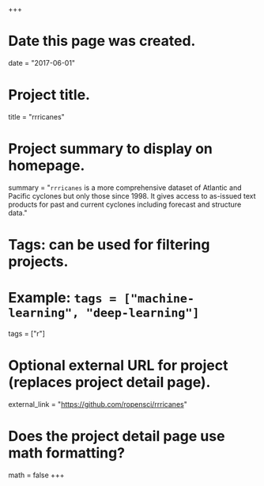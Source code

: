 +++
# Date this page was created.
date = "2017-06-01"

# Project title.
title = "rrricanes"

# Project summary to display on homepage.
summary = "`rrricanes` is a more comprehensive dataset of Atlantic and Pacific cyclones but only those since 1998. It gives access to as-issued text products for past and current cyclones including forecast and structure data."

# Tags: can be used for filtering projects.
# Example: `tags = ["machine-learning", "deep-learning"]`
tags = ["r"]

# Optional external URL for project (replaces project detail page).
external_link = "https://github.com/ropensci/rrricanes"

# Does the project detail page use math formatting?
math = false
+++

